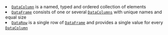 <?xml version='1.0' encoding='UTF-8'?><topic xsi:noNamespaceSchemaLocation="https://resources.jetbrains.com/stardust/topic.v2.xsd" meta-keywords="" xmlns:xsi="http://www.w3.org/2001/XMLSchema-instance" id="types" title="Types" _md-based="true"> <list _o="24" _o-sc="2,0" _o-l="2" _o-e="5,0" _o-tl="-1" _o-s="2,0" _o-cl="0" id="43392912">
<li _o="24" _o-sc="2,2" _o-l="2" _o-e="3,0" _o-tl="-1" _o-s="2,0" _o-cl="0" id="e7c20b3f"><a _o="26" _o-sc="2,3" LinkStatus="UNKNOWN" _o-l="2" _o-e="2,31" _o-tl="-1" _o-s="2,2" href="DataColumn.md" _o-cl="2" id="17b80eb"><code _o="27" _o-sc="2,4" _o-l="2" _o-e="2,15" _o-tl="-1" _o-s="2,3" _o-cl="3" id="7f65dcb8">DataColumn</code></a> is a named, typed and ordered collection of elements</li>
<li _o="109" _o-sc="3,2" _o-l="3" _o-e="4,0" _o-tl="-1" _o-s="3,0" _o-cl="0" id="b9700d7"><a _o="111" _o-sc="3,3" LinkStatus="UNKNOWN" _o-l="3" _o-e="3,29" _o-tl="-1" _o-s="3,2" href="DataFrame.md" _o-cl="2" id="3a8bfec7"><code _o="112" _o-sc="3,4" _o-l="3" _o-e="3,14" _o-tl="-1" _o-s="3,3" _o-cl="3" id="c1422c2d">DataFrame</code></a> consists of one or several <a _o="166" _o-sc="3,58" LinkStatus="UNKNOWN" _o-l="3" _o-e="3,87" _o-tl="-1" _o-s="3,57" href="DataColumn.md" _o-cl="57" id="6e20ddd"><code _o="167" _o-sc="3,59" _o-l="3" _o-e="3,71" _o-tl="-1" _o-s="3,58" _o-cl="58" id="370aeaaa">DataColumns</code></a> with unique names and equal size</li>
<li _o="230" _o-sc="4,2" _o-l="4" _o-e="5,0" _o-tl="-1" _o-s="4,0" _o-cl="0" id="33fcc4e9"><a _o="232" _o-sc="4,3" LinkStatus="UNKNOWN" _o-l="4" _o-e="4,25" _o-tl="-1" _o-s="4,2" href="DataRow.md" _o-cl="2" id="ceee1f51"><code _o="233" _o-sc="4,4" _o-l="4" _o-e="4,12" _o-tl="-1" _o-s="4,3" _o-cl="3" id="7398d674">DataRow</code></a> is a single row of <a _o="275" _o-sc="4,46" LinkStatus="UNKNOWN" _o-l="4" _o-e="4,72" _o-tl="-1" _o-s="4,45" href="DataFrame.md" _o-cl="45" id="e1c3f7b8"><code _o="276" _o-sc="4,47" _o-l="4" _o-e="4,57" _o-tl="-1" _o-s="4,46" _o-cl="46" id="f95b0800">DataFrame</code></a> and provides a single value for every <a _o="341" _o-sc="4,112" LinkStatus="UNKNOWN" _o-l="4" _o-e="4,140" _o-tl="-1" _o-s="4,111" href="DataColumn.md" _o-cl="111" id="150170b5"><code _o="342" _o-sc="4,113" _o-l="4" _o-e="4,124" _o-tl="-1" _o-s="4,112" _o-cl="112" id="dc392dba">DataColumn</code></a></li>
</list>
</topic>
